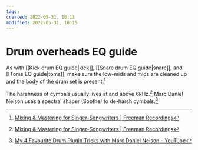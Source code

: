 ```yaml
---
tags: 
created: 2022-05-31, 18:11
modified: 2022-05-31, 18:15
---
```


# Drum overheads EQ guide
As with [[Kick drum EQ guide|kick]], [[Snare drum EQ guide|snare]], and [[Toms EQ guide|toms]], make sure the low-mids and mids are cleaned up and the body of the drum set is present.[^1]

The harshness of cymbals usually lives at and above 6kHz.[^1] Marc Daniel Nelson uses a spectral shaper (Soothe) to de-harsh cymbals.[^2]

[^1]: [Mixing & Mastering for Singer-Songwriters | Freeman Recordings](https://www.freemanrecordings.io/products/mixing-fundamentals-eq/categories/2149508596/posts/2156035051)
[^2]: [My 4 Favourite Drum Plugin Tricks with Marc Daniel Nelson - YouTube](https://youtu.be/adOIGobxUvc)
